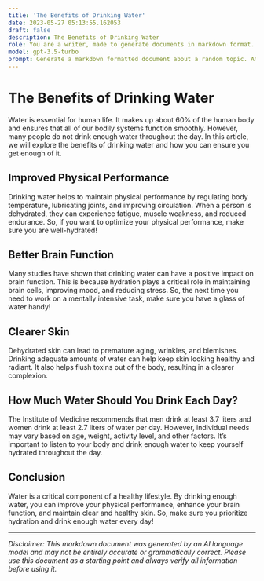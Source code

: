 ```yaml
---
title: 'The Benefits of Drinking Water'
date: 2023-05-27 05:13:55.162053
draft: false
description: The Benefits of Drinking Water
role: You are a writer, made to generate documents in markdown format. It is very important that all of the documents you generate are in valid markdown format.
model: gpt-3.5-turbo
prompt: Generate a markdown formatted document about a random topic. At the bottom, include a disclaimer explaining that the document was generated by you. The first line of the document should be the title. Make sure that the entire document is in proper markdown format, using a mix of various tags to make the document visually appealing.
---
```


# The Benefits of Drinking Water

Water is essential for human life. It makes up about 60% of the human body and ensures that all of our bodily systems function smoothly. However, many people do not drink enough water throughout the day. In this article, we will explore the benefits of drinking water and how you can ensure you get enough of it.

## Improved Physical Performance

Drinking water helps to maintain physical performance by regulating body temperature, lubricating joints, and improving circulation. When a person is dehydrated, they can experience fatigue, muscle weakness, and reduced endurance. So, if you want to optimize your physical performance, make sure you are well-hydrated!

## Better Brain Function

Many studies have shown that drinking water can have a positive impact on brain function. This is because hydration plays a critical role in maintaining brain cells, improving mood, and reducing stress. So, the next time you need to work on a mentally intensive task, make sure you have a glass of water handy!

## Clearer Skin

Dehydrated skin can lead to premature aging, wrinkles, and blemishes. Drinking adequate amounts of water can help keep skin looking healthy and radiant. It also helps flush toxins out of the body, resulting in a clearer complexion.

## How Much Water Should You Drink Each Day?

The Institute of Medicine recommends that men drink at least 3.7 liters and women drink at least 2.7 liters of water per day. However, individual needs may vary based on age, weight, activity level, and other factors. It’s important to listen to your body and drink enough water to keep yourself hydrated throughout the day.

## Conclusion

Water is a critical component of a healthy lifestyle. By drinking enough water, you can improve your physical performance, enhance your brain function, and maintain clear and healthy skin. So, make sure you prioritize hydration and drink enough water every day!

---

*Disclaimer: This markdown document was generated by an AI language model and may not be entirely accurate or grammatically correct. Please use this document as a starting point and always verify all information before using it.*